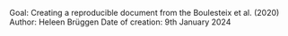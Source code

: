 Goal: Creating a reproducible document from the Boulesteix et al. (2020)
Author: Heleen Brüggen
Date of creation: 9th January 2024
